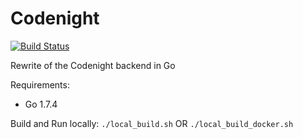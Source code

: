 # Codenight

[![Build Status](https://travis-ci.org/RosyTucker/codenight.svg?branch=master)](https://travis-ci.org/RosyTucker/codenight)

Rewrite of the Codenight backend in Go

Requirements:
- Go 1.7.4

Build and Run locally: `./local_build.sh` OR `./local_build_docker.sh`
